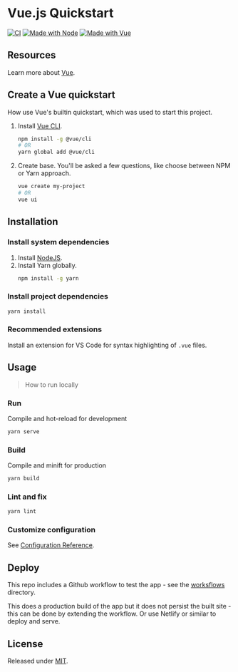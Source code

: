 # Vue.js Quickstart

[![CI](https://github.com/MichaelCurrin/vue-js-quickstart/workflows/CI/badge.svg)](https://github.com/MichaelCurrin/vue-js-quickstart/actions)
[![Made with Node](https://img.shields.io/badge/Node.js->=10.X-blue)](https://nodejs.org)
[![Made with Vue](https://img.shields.io/github/package-json/dependency-version/MichaelCurrin/vue-js-quickstart/vue)](https://www.npmjs.com/package/vue)


## Resources

Learn more about [Vue](https://github.com/MichaelCurrin/learn-to-code/blob/master/en/topics/scripting_languages/JavaScript/frameworks.md#vue).


## Create a Vue quickstart

How use Vue's builtin quickstart, which was used to start this project.

1. Install [Vue CLI](https://cli.vuejs.org/).
    ```sh
    npm install -g @vue/cli
    # OR
    yarn global add @vue/cli
    ```
2. Create base. You'll be asked a few questions, like choose between NPM or Yarn approach.
    ```sh
    vue create my-project
    # OR
    vue ui
    ```


## Installation

### Install system dependencies

1. Install [NodeJS](https://github.com/MichaelCurrin/learn-to-code/blob/master/en/topics/scripting_languages/JavaScript/node.md).
2. Install Yarn globally.
    ```sh
    npm install -g yarn
    ```
    
### Install project dependencies

```sh
yarn install
```

### Recommended extensions

Install an extension for VS Code for syntax highlighting of `.vue` files.


## Usage
> How to run locally

### Run

Compile and hot-reload for development

```sh
yarn serve
```

### Build

Compile and minift for production

```sh
yarn build
```

### Lint and fix

```sh
yarn lint
```

### Customize configuration

See [Configuration Reference](https://cli.vuejs.org/config/).


## Deploy

This repo includes a Github workflow to test the app - see the [worksflows](/.github/workflows/) directory.

This does a production build of the app but it does not persist the built site - this can be done by extending the workflow. Or use Netlify or similar to deploy and serve.


## License

Released under [MIT](/LICENSE).
